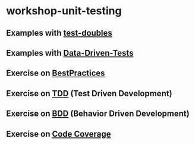 # workshop-unit-testing

## Examples with [test-doubles](TestDoubles)

## Examples with [Data-Driven-Tests](DataDrivenTestExample)

## Exercise on [BestPractices](BestPractices)

## Exercise on [TDD](TDD) (Test Driven Development)

## Exercise on [BDD](BDD) (Behavior Driven Development)

## Exercise on [Code Coverage](CodeCoverage)


